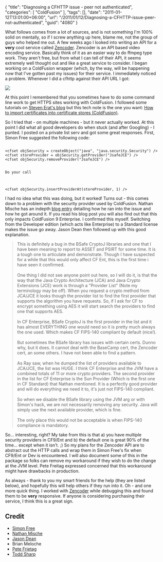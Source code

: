 {
	"title": "Diagnosing a CFHTTP issue - peer not authenticated",
	"categories": [
		"ColdFusion"
	],
	"tags": [],
	"date": "2011-01-12T13:01:00+06:00",
	"url": "/2011/01/12/Diagnosing-a-CFHTTP-issue-peer-not-authenticated",
	"guid": "4080"
}

What follows comes from a lot of sources, and is not something I'm 100% solid on mentally, so if I screw anything up here, blame me, not the group of guys who helped me out. A few weeks ago I looked into writing an API for a <b>very</b> cool service called <a href="http://zencoder.com/">Zencoder</a>. Zencoder is an API based video encoding service. Basically think of it as an easier way to do ffmpeg type work. They aren't free, but from what I can tell of their API, it seems extremely well thought out and like a great service to consider. I began working on a ColdFusion wrapper (which, by the way, will be happening now that I've gotten past my issues) for their service. I immediately noticed a problem. Whenever I did a cfhttp against their API URL I got:
<!--more-->
<p>

<img src="http://static.raymondcamden.com/images/cfjedi/ScreenClip11.png" />

<p>

At this point I remembered that you sometimes have to do some command line work to get HTTPS sites working with ColdFusion. I followed some tutorials on <a href="http://www.talkingtree.com/blog">Steven Erat's blog</a> but this tech note is the one you want: <a href="http://kb2.adobe.com/cps/400/kb400977.html">How to import certificates into certificate stores (ColdFusion)</a>.

<p>

So I tried that - on multiple machines - but it never actually worked. At this point I did what all good developers do when stuck (and after Googling) - I punted. I posted on a private list serv and got some great responses. First, Simon Free suggested the following code:

<p>

<code>
&lt;cfset objSecurity = createObject("java", "java.security.Security") /&gt;
&lt;cfset storeProvider = objSecurity.getProvider("JsafeJCE") /&gt;
&lt;cfset objSecurity.removeProvider("JsafeJCE") /&gt;

Do your call

&lt;cfset objSecurity.insertProviderAt(storeProvider, 1) /&gt;
</code>

<p>

I had no idea what this was doing, but it worked! Turns out - this comes down to a problem with the security provider used by ColdFusion. Nathan Mische has an indepth <a href="http://www.mischefamily.com/nathan/index.cfm/2010/4/16/OpenID-And-ColdFusion">blog entry</a> detailing how he ran into the issue and how he got around it. If you read his blog post you will also find out that this only impacts ColdFusion 9 Enterprise. I confirmed this myself. Switching from the Developer edition (which acts like Enterprise) to a Standard license makes the issue go away. Jason Dean then followed up with this good explanation.

<p>

<blockquote>
This is definitely a bug in the BSafe CryptoJ libraries and one that I have been meaning to report to ASSET and PSIRT for some time. It is a tough one to articulate and demonstrate. Though I have suspected for a while that this would only affect CF Ent, this is the first time i have seen it confirmed.
<br/><br/>
One thing I did not see anyone point out here, so I will do it, is that the way that the Java Crypto Architecture (JCA) and Java Crypto Extensions (JCE) work is through a "Provider List" (Note my terminology may be off).  When you request a crypto method from JCA/JCE it looks though the provider list to find the first provider that supports the algorithm you have requests. So, if I ask for CF to encrypt something using AES it will start search the providers to find one that supports AES. 
<br/><br/>
In CF Enterprise, BSafe CryptoJ is the first provider in the list and it has almost EVERYTHING one would need so it is pretty much always the one used. Which makes CF FIPS-140 compliant by default (nice!).
<br/><br/>
But sometimes the BSafe library has issues with certain certs.  Dunno why, but it does. It cannot deal with the BaseCamp cert, the Zencoder cert, an some others. I have not been able to find a pattern.
<br/><br/>
As Ray saw, when he dumped the list of providers available to JCA/JCE, the list was HUGE. I think CF Enterprise and the JVM have a combined totals of 11 or more crypto providers. The second provider in the list for CF Enterprise is the Sun Provider (Which is the first one in CF Standard) that Nathan mentioned. It is a perfectly good provider and will do everything we need it to, it's just not FIPS-140 compliant. 
<br/><br/>
So when we disable the BSafe library using the JVM arg or with Simon's hack, we are not necessarily removing any security. Java will simply use the next available provider, which is fine. 
<br/><br/>
The only place this would not be acceptable is when FIPS-140 compliance is mandatory. 
</blockquote>

<p>

So... interesting, right? My take from this is that a) you have multiple security providers in CF9/Ent and b) the default one is great 90% of the time... except when it isn't. ;) So my plans for the Zencoder API are to abstract out the HTTP calls and wrap them in Simon Free's fix when CF9/Ent or Dev is encountered. I will also document some of this in the package so folks can remove my workaround if they wish to do the change at the JVM level. Pete Freitag expressed concerned that this workaround might have drawbacks in production. 

<p>

As always - thank to you my smart friends for the help (they are listed below), and hopefully this will help others if they run into it. Oh - and one more quick thing. I worked with <a href="http://zencoder.com">Zencoder</a> while debugging this and found them to be <b>very</b> responsive. If anyone is considering purchasing their service, I think this is a great sign. 

<p>

<h2>Credit</h2>
<ul>
<li><a href="http://www.simonfree.com/blog/">Simon Free</a></li>
<li><a href="http://www.mischefamily.com/nathan/">Nathan Mische</a></li>
<li><a href="http://www.12robots.com/">Jason Dean</a></li>
<li>Brian Meloche</li>
<li><a href="http://www.petefreitag.com/">Pete Frietag</a></li>
<li><a href="http://www.cfsilence.com">Todd Sharp</a></li>